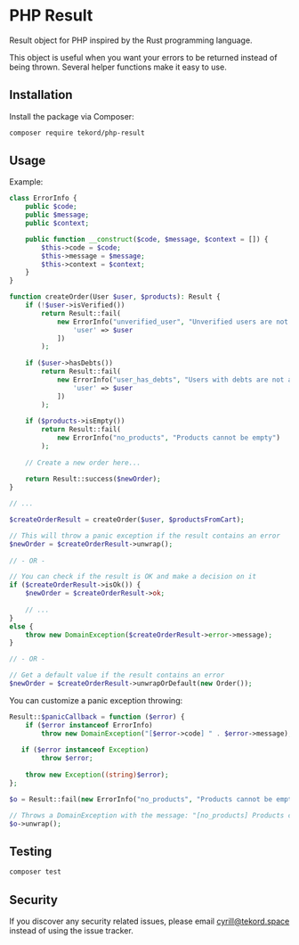 # PHP Result

Result object for PHP inspired by the Rust programming language.

This object is useful when you want your errors to be returned instead of being thrown. Several helper functions make it
easy to use.

## Installation

Install the package via Composer:

```bash
composer require tekord/php-result
```

## Usage

Example:

```php
class ErrorInfo {
    public $code;
    public $message;
    public $context;

    public function __construct($code, $message, $context = []) {
        $this->code = $code;
        $this->message = $message;
        $this->context = $context;
    }
}

function createOrder(User $user, $products): Result {
    if (!$user->isVerified())
        return Result::fail(
            new ErrorInfo("unverified_user", "Unverified users are not allowed to order", [
                'user' => $user
            ])
        );
        
    if ($user->hasDebts())
        return Result::fail(
            new ErrorInfo("user_has_debts", "Users with debts are not allowed to order new items", [
                'user' => $user
            ])
        );
        
    if ($products->isEmpty())
        return Result::fail(
            new ErrorInfo("no_products", "Products cannot be empty")
        );
  
    // Create a new order here...
    
    return Result::success($newOrder);
}

// ...

$createOrderResult = createOrder($user, $productsFromCart);

// This will throw a panic exception if the result contains an error
$newOrder = $createOrderResult->unwrap();
   
// - OR -

// You can check if the result is OK and make a decision on it
if ($createOrderResult->isOk()) {
    $newOrder = $createOrderResult->ok;
    
    // ...
}
else {
    throw new DomainException($createOrderResult->error->message);
}

// - OR -

// Get a default value if the result contains an error
$newOrder = $createOrderResult->unwrapOrDefault(new Order());
```

You can customize a panic exception throwing:

```php
Result::$panicCallback = function ($error) {
    if ($error instanceof ErrorInfo)
        throw new DomainException("[$error->code] " . $error->message);
        
   if ($error instanceof Exception)
        throw $error;
        
    throw new Exception((string)$error);
};

$o = Result::fail(new ErrorInfo("no_products", "Products cannot be empty"));

// Throws a DomainException with the message: "[no_products] Products cannot be empty"
$o->unwrap();
```

## Testing

```bash
composer test
```

## Security

If you discover any security related issues, please email [cyrill@tekord.space](mailto:cyrill@tekord.space) instead of
using the issue tracker.
